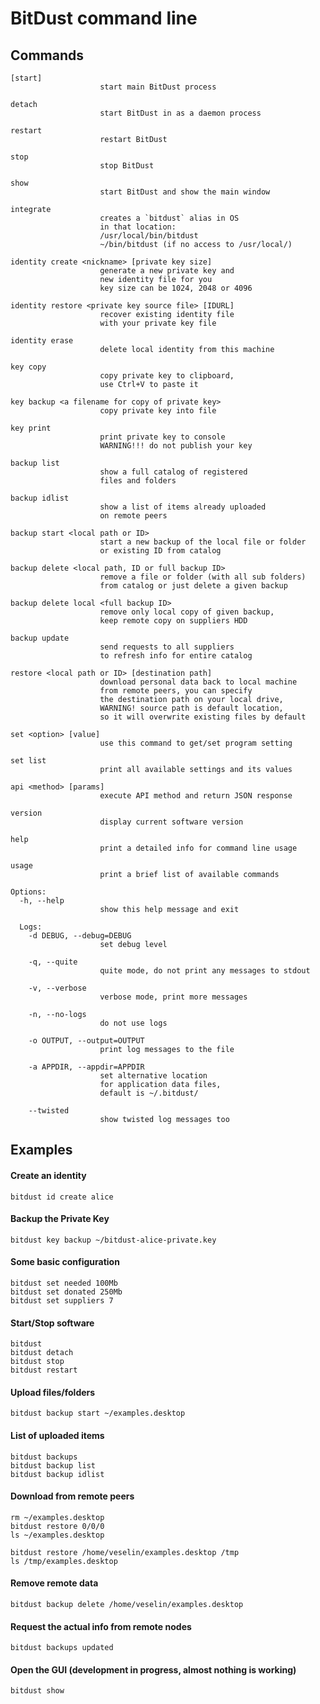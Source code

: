 # BitDust command line 

## Commands

    [start]
                        start main BitDust process

    detach
                        start BitDust in as a daemon process

    restart
                        restart BitDust 

    stop                
                        stop BitDust

    show                
                        start BitDust and show the main window

    integrate           
                        creates a `bitdust` alias in OS
                        in that location:
                        /usr/local/bin/bitdust
                        ~/bin/bitdust (if no access to /usr/local/) 

    identity create <nickname> [private key size]
                        generate a new private key and 
                        new identity file for you
                        key size can be 1024, 2048 or 4096

    identity restore <private key source file> [IDURL]
                        recover existing identity file
                        with your private key file

    identity erase      
                        delete local identity from this machine 

    key copy            
                        copy private key to clipboard,
                        use Ctrl+V to paste it

    key backup <a filename for copy of private key>
                        copy private key into file

    key print           
                        print private key to console
                        WARNING!!! do not publish your key  

    backup list         
                        show a full catalog of registered
                        files and folders

    backup idlist        
                        show a list of items already uploaded
                        on remote peers 

    backup start <local path or ID>
                        start a new backup of the local file or folder 
                        or existing ID from catalog

    backup delete <local path, ID or full backup ID>
                        remove a file or folder (with all sub folders)
                        from catalog or just delete a given backup

    backup delete local <full backup ID>
                        remove only local copy of given backup,
                        keep remote copy on suppliers HDD

    backup update       
                        send requests to all suppliers
                        to refresh info for entire catalog 

    restore <local path or ID> [destination path]
                        download personal data back to local machine
                        from remote peers, you can specify 
                        the destination path on your local drive,
                        WARNING! source path is default location,
                        so it will overwrite existing files by default

    set <option> [value]
                        use this command to get/set program setting

    set list            
                        print all available settings and its values

    api <method> [params]
                        execute API method and return JSON response

    version             
                        display current software version

    help                
                        print a detailed info for command line usage

    usage               
                        print a brief list of available commands

    Options:
      -h, --help        
                        show this help message and exit

      Logs:
        -d DEBUG, --debug=DEBUG
                        set debug level
                            
        -q, --quite     
                        quite mode, do not print any messages to stdout
        
        -v, --verbose   
                        verbose mode, print more messages
        
        -n, --no-logs   
                        do not use logs
        
        -o OUTPUT, --output=OUTPUT
                        print log messages to the file
                            
        -a APPDIR, --appdir=APPDIR
                        set alternative location 
                        for application data files,
                        default is ~/.bitdust/
                            
        --twisted       
                        show twisted log messages too


## Examples

#### Create an identity

    bitdust id create alice


#### Backup the Private Key

    bitdust key backup ~/bitdust-alice-private.key
    

#### Some basic configuration

    bitdust set needed 100Mb
    bitdust set donated 250Mb
    bitdust set suppliers 7


#### Start/Stop software

    bitdust
    bitdust detach
    bitdust stop
    bitdust restart


#### Upload files/folders

    bitdust backup start ~/examples.desktop


#### List of uploaded items

    bitdust backups
    bitdust backup list
    bitdust backup idlist


#### Download from remote peers

    rm ~/examples.desktop
    bitdust restore 0/0/0
    ls ~/examples.desktop

    bitdust restore /home/veselin/examples.desktop /tmp
    ls /tmp/examples.desktop


#### Remove remote data
    
    bitdust backup delete /home/veselin/examples.desktop


#### Request the actual info from remote nodes 
 
    bitdust backups updated


#### Open the GUI (development in progress, almost nothing is working)

    bitdust show


